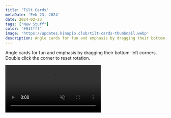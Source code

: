 ```yaml
---
title: 'Tilt Cards'
metaDate: 'Feb 23, 2024'
date: 2024-02-23
tags: ["New Stuff"]
color: '#91ffff'
image: 'https://updates.kinopio.club/tilt-cards-thumbnail.webp'
description: Angle cards for fun and emphasis by dragging their bottom-left corners
---
```


Angle cards for fun and emphasis by dragging their bottom-left corners. Double click the corner to reset rotation.


<p>
<video class="wide" autoplay loop muted playsinline>
  <source src="https://updates.kinopio.club/tilt-cards.mp4">
</video>
</p>